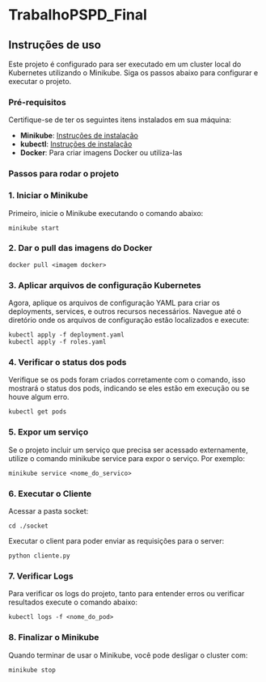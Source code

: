 # TrabalhoPSPD_Final


## Instruções de uso
Este projeto é configurado para ser executado em um cluster local do Kubernetes utilizando o Minikube. Siga os passos abaixo para configurar e executar o projeto.

### Pré-requisitos

Certifique-se de ter os seguintes itens instalados em sua máquina:

- **Minikube**: [Instruções de instalação](https://minikube.sigs.k8s.io/docs/start/)
- **kubectl**: [Instruções de instalação](https://kubernetes.io/docs/tasks/tools/install-kubectl/)
- **Docker**: Para criar imagens Docker ou utiliza-las

### Passos para rodar o projeto

### 1. Iniciar o Minikube

Primeiro, inicie o Minikube executando o comando abaixo:

```
minikube start
```

### 2. Dar o pull das imagens do Docker

```
docker pull <imagem docker>
```

### 3. Aplicar arquivos de configuração Kubernetes

Agora, aplique os arquivos de configuração YAML para criar os deployments, services, e outros recursos necessários. Navegue até o diretório onde os arquivos de configuração estão localizados e execute:

```
kubectl apply -f deployment.yaml
kubectl apply -f roles.yaml
```

### 4. Verificar o status dos pods

Verifique se os pods foram criados corretamente com o comando, isso mostrará o status dos pods, indicando se eles estão em execução ou se houve algum erro.

```
kubectl get pods
```

### 5. Expor um serviço

Se o projeto incluir um serviço que precisa ser acessado externamente, utilize o comando minikube service para expor o serviço. Por exemplo:

```
minikube service <nome_do_servico>
```


### 6. Executar o Cliente

Acessar a pasta socket:

```
cd ./socket
```

Executar o client para poder enviar as requisições para o server:

```
python cliente.py
```

### 7. Verificar Logs

Para verificar os logs do projeto, tanto para entender erros ou verificar resultados execute o comando abaixo:

```
kubectl logs -f <nome_do_pod>
```

### 8. Finalizar o Minikube

Quando terminar de usar o Minikube, você pode desligar o cluster com:

```
minikube stop
```


